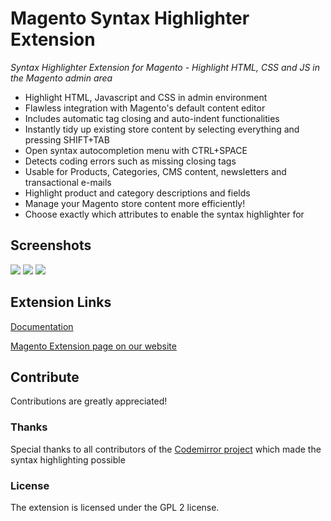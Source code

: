 # Magento Syntax Highlighter Extension

*Syntax Highlighter Extension for Magento - Highlight HTML, CSS and JS in the Magento admin area*

* Highlight HTML, Javascript and CSS in admin environment
* Flawless integration with Magento's default content editor
* Includes automatic tag closing and auto-indent functionalities
* Instantly tidy up existing store content by selecting everything and pressing SHIFT+TAB
* Open syntax autocompletion menu with CTRL+SPACE
* Detects coding errors such as missing closing tags
* Usable for Products, Categories, CMS content, newsletters and transactional e-mails
* Highlight product and category descriptions and fields
* Manage your Magento store content more efficiently!
* Choose exactly which attributes to enable the syntax highlighter for

## Screenshots

<img src="https://plugin.company/media/catalog/product/p/c/pc-syntaxhighlighter01_3.png" />

<img src="https://plugin.company/media/catalog/product/p/c/pc-syntaxhighlighter03b.png" />

<img src="https://plugin.company/media/catalog/product/cache/1/image/9df78eab33525d08d6e5fb8d27136e95/s/c/scr-syntaxhighlighter01_1.png" />

## Extension Links
[Documentation](https://plugin.company/docs/magento-extensions/magento-syntax-highlighter-user-manual/)

[Magento Extension page on our website](https://plugin.company/magento-extensions/syntax-highlighter.html)

## Contribute
Contributions are greatly appreciated!

### Thanks
Special thanks to all contributors of the [Codemirror project](https://github.com/codemirror/codemirror) which made the syntax highlighting possible

### License
The extension is licensed under the GPL 2 license.
